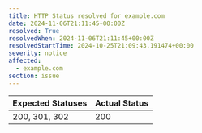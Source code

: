 ```yaml
---
title: HTTP Status resolved for example.com
date: 2024-11-06T21:11:45+00:00Z
resolved: True
resolvedWhen: 2024-11-06T21:11:45+00:00Z
resolvedStartTime: 2024-10-25T21:09:43.191474+00:00
severity: notice
affected:
  - example.com
section: issue
---
```


| Expected Statuses | Actual Status  |
|-------------------|----------------|
| 200, 301, 302 | 200 |
